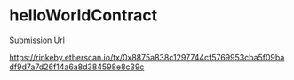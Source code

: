 # helloWorldContract

Submission Url 

https://rinkeby.etherscan.io/tx/0x8875a838c1297744cf5769953cba5f09badf9d7a7d26f14a6a8d384598e8c39c
